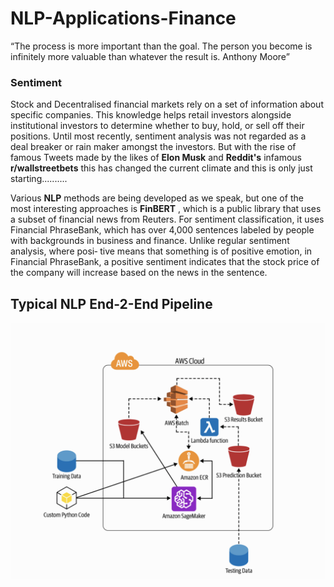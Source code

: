 # NLP-Applications-Finance

“The process is more important than the goal. The person you become
is infinitely more valuable than whatever the result is.
Anthony Moore”




### Sentiment

Stock and Decentralised financial markets rely on a set of information about specific companies. This knowledge helps retail investors alongside institutional investors to determine whether to buy, hold, or sell off their positions. Until most recently, sentiment analysis was not regarded as a deal breaker or rain maker amongst the investors. But with the rise of famous Tweets made by the likes of **Elon Musk** and **Reddit's** infamous **r/wallstreetbets** this has changed the current climate and this is only just starting..........



Various **NLP** methods are being developed as we speak, but one of the most interesting approaches is **FinBERT** , which is a public library that uses a subset of financial news from Reuters. For sentiment classification, it uses Financial PhraseBank, which has over 4,000 sentences labeled by people with backgrounds in business and finance. Unlike regular sentiment analysis, where posi‐ tive means that something is of positive emotion, in Financial PhraseBank, a positive sentiment indicates that the stock price of the company will increase based on the news in the sentence. 

## Typical NLP End-2-End Pipeline


![Screenshot](Screenshot.png)

